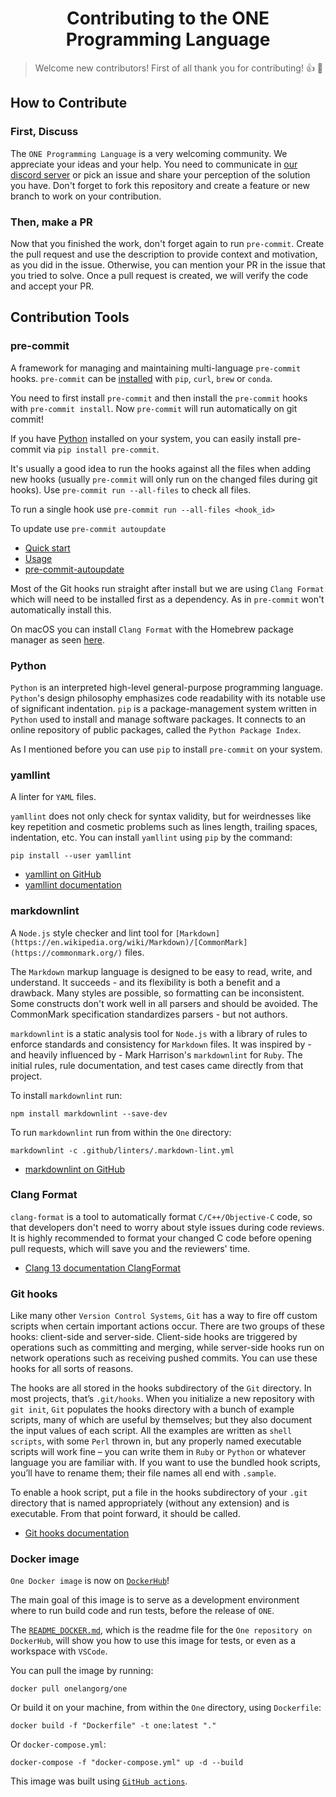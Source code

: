 <h1 align="center"><strong>Contributing to the ONE Programming Language</strong></h1>

> Welcome new contributors! First of all thank you for contributing! :+1: :tada:

## How to Contribute

### **First, Discuss**

The `ONE Programming Language` is a very welcoming community. We appreciate your
ideas and your help. You need to communicate in
[our discord server](https://discord.com/invite/sFCE2HcMCa) or pick an issue and
share your perception of the solution you have. Don't forget to fork this
repository and create a feature or new branch to work on your contribution.

### **Then, make a PR**

Now that you finished the work, don't forget again to run `pre-commit`. Create the
pull request and use the description to provide context and motivation, as you
did in the issue. Otherwise, you can mention your PR in the issue that you tried
to solve. Once a pull request is created, we will verify the code and accept
your PR.

## Contribution Tools

### pre-commit

A framework for managing and maintaining multi-language `pre-commit` hooks.
`pre-commit` can be [installed](https://pre-commit.com/#installation) with `pip`,
`curl`, `brew` or `conda`.

You need to first install `pre-commit` and then install the `pre-commit` hooks
with `pre-commit install`. Now `pre-commit` will run automatically on git
commit!

If you have [Python](https://www.python.org/) installed on your system, you can easily
install pre-commit via `pip install pre-commit`.

It's usually a good idea to run the hooks against all the files when adding new
hooks (usually `pre-commit` will only run on the changed files during git
hooks). Use `pre-commit run --all-files` to check all files.

To run a single hook use `pre-commit run --all-files <hook_id>`

To update use `pre-commit autoupdate`

- [Quick start](https://pre-commit.com/#quick-start)
- [Usage](https://pre-commit.com/#usage)
- [pre-commit-autoupdate](https://pre-commit.com/#pre-commit-autoupdate)

Most of the Git hooks run straight after install but we are using `Clang Format`
which will need to be installed first as a dependency. As in `pre-commit` won't
automatically install this.

On macOS you can install `Clang Format` with the Homebrew package manager as
seen [here](https://formulae.brew.sh/formula/clang-format).

### Python

`Python` is an interpreted high-level general-purpose programming language.
`Python`'s design philosophy emphasizes code readability with its notable use of
significant indentation. `pip` is a package-management system written in
`Python` used to install and manage software packages. It connects to an online
repository of public packages, called the `Python Package Index`.

As I mentioned before you can use `pip` to install `pre-commit` on your system.

### yamllint

A linter for `YAML` files.

`yamllint` does not only check for syntax validity, but for weirdnesses like key
repetition and cosmetic problems such as lines length, trailing spaces,
indentation, etc. You can install `yamllint` using `pip` by the command:

```
pip install --user yamllint
```

- [yamllint on GitHub](https://github.com/adrienverge/yamllint)
- [yamllint documentation](https://yamllint.readthedocs.io/en/stable/)

### markdownlint

A `Node.js` style checker and lint tool for
`[Markdown](https://en.wikipedia.org/wiki/Markdown)/[CommonMark](https://commonmark.org/)`
files.

The `Markdown` markup language is designed to be easy to read, write, and
understand. It succeeds - and its flexibility is both a benefit and a drawback.
Many styles are possible, so formatting can be inconsistent. Some constructs
don't work well in all parsers and should be avoided. The CommonMark
specification standardizes parsers - but not authors.

`markdownlint` is a static analysis tool for `Node.js` with a library of rules
to enforce standards and consistency for `Markdown` files. It was inspired by -
and heavily influenced by - Mark Harrison's `markdownlint` for `Ruby`. The
initial rules, rule documentation, and test cases came directly from that
project.

To install `markdownlint` run:

```
npm install markdownlint --save-dev
```

To run `markdownlint` run from within the `One` directory:

```
markdownlint -c .github/linters/.markdown-lint.yml
```

- [markdownlint on GitHub](https://github.com/DavidAnson/markdownlint)

### Clang Format

`clang-format` is a tool to automatically format `C/C++/Objective-C` code, so
that developers don't need to worry about style issues during code reviews. It
is highly recommended to format your changed C code before opening pull
requests, which will save you and the reviewers' time.

- [Clang 13 documentation ClangFormat](https://clang.llvm.org/docs/ClangFormat.html)

### Git hooks

Like many other `Version Control Systems`, `Git` has a way to fire off custom
scripts when certain important actions occur. There are two groups of these
hooks: client-side and server-side. Client-side hooks are triggered by
operations such as committing and merging, while server-side hooks run on
network operations such as receiving pushed commits. You can use these hooks for
all sorts of reasons.

The hooks are all stored in the hooks subdirectory of the `Git` directory. In
most projects, that’s `.git/hooks`. When you initialize a new repository with
`git init`, `Git` populates the hooks directory with a bunch of example scripts,
many of which are useful by themselves; but they also document the input values
of each script. All the examples are written as `shell scripts`, with some
`Perl` thrown in, but any properly named executable scripts will work fine – you
can write them in `Ruby` or `Python` or whatever language you are familiar with.
If you want to use the bundled hook scripts, you’ll have to rename them; their
file names all end with `.sample`.

To enable a hook script, put a file in the hooks subdirectory of your `.git`
directory that is named appropriately (without any extension) and is executable.
From that point forward, it should be called.

- [Git hooks documentation](https://git-scm.com/book/en/v2/Customizing-Git-Git-Hooks)

### Docker image

`One Docker image` is now on
[`DockerHub`](https://hub.docker.com/r/onelangorg/one)!

The main goal of this image is to serve as a development environment where to
run build code and run tests, before the release of `ONE`.

The
[`README_DOCKER.md`](https://github.com/One-Language/One/blob/master/README_DOCKER.md),
which is the readme file for the `One repository on DockerHub`, will show you
how to use this image for tests, or even as a workspace with `VSCode`.

You can pull the image by running:

```
docker pull onelangorg/one
```

Or build it on your machine, from within the `One` directory, using
`Dockerfile`:

```
docker build -f "Dockerfile" -t one:latest "."
```

Or `docker-compose.yml`:

```
docker-compose -f "docker-compose.yml" up -d --build
```

This image was built using
[`GitHub actions`](https://github.com/One-Language/One/blob/master/.github/workflows/docker-image.yml).

